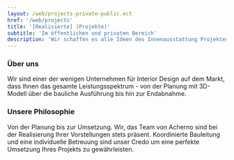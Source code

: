 ```yaml
---
layout: /web/projects-private-public.ect
href: '/web/projects'
title: '[Realisierte] (Projekte)'
subtitle: 'Im öffentlichen und privaten Bereich'
description: 'Wir schaffen es alle Ideen des Innenausstattung Projektes bis zum kleinsten detail zu realisieren.'
---
```

### Über uns
Wir sind einer der wenigen Unternehmen für Interior Design auf dem Markt, dass  Ihnen das gesamte Leistungsspektrum - von der Planung mit 3D-Modell  über die bauliche Ausführung bis hin zur Endabnahme.

### Unsere Philosophie 
Von der Planung bis zur Umsetzung.  Wir, das Team von Acherno sind bei der Realisierung Ihrer Vorstellungen stets präsent.  Koordinierte Bauleitung  und eine individuelle Betreuung sind unser Credo um eine  perfekte Umsetzung Ihres Projekts  zu gewährleisten.